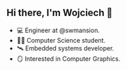 ## Hi there, I'm Wojciech 👋

- 💻 Engineer at @swmansion.
- 🧑‍🎓 Computer Science student.
- 🛰️ Embedded systems developer.
- 🪞 Interested in Computer Graphics.

<!--
**wojciechloboda/wojciechloboda** is a ✨ _special_ ✨ repository because its `README.md` (this file) appears on your GitHub profile.

Here are some ideas to get you started:

- 🔭 I’m currently working on ...
- 🌱 I’m currently learning ...
- 👯 I’m looking to collaborate on ...
- 🤔 I’m looking for help with ...
- 💬 Ask me about ...
- 📫 How to reach me: ...
- 😄 Pronouns: ...
- ⚡ Fun fact: ...
-->
